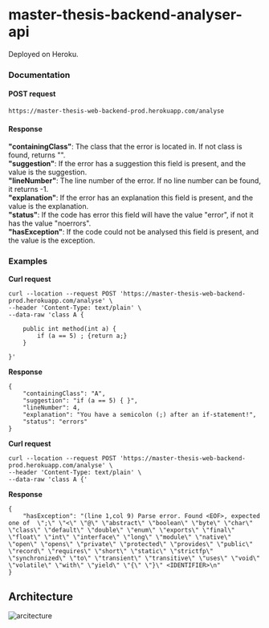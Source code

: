 # master-thesis-backend-analyser-api

Deployed on Heroku. 


### Documentation 

#### POST request

```
https://master-thesis-web-backend-prod.herokuapp.com/analyse
```
#### Response 

**"containingClass"**: The class that the error is located in. If not class is found, returns "".   
**"suggestion"**: If the error has a suggestion this field is present, and the value is the suggestion.   
**"lineNumber"**: The line number of the error. If no line number can be found, it returns -1.   
**"explanation"**: If the error has an explanation this field is present, and the value is the explanation.   
**"status"**: If the code has error this field will have the value "error", if not it has the value "noerrors".   
**"hasException"**: If the code could not be analysed this field is present, and the value is the exception.

### Examples 
**Curl request**
```
curl --location --request POST 'https://master-thesis-web-backend-prod.herokuapp.com/analyse' \
--header 'Content-Type: text/plain' \
--data-raw 'class A {

    public int method(int a) {
        if (a == 5) ; {return a;}
    }

}'
```

**Response** 
```
{
    "containingClass": "A",
    "suggestion": "if (a == 5) { }",
    "lineNumber": 4,
    "explanation": "You have a semicolon (;) after an if-statement!",
    "status": "errors"
}
```
**Curl request**
```
curl --location --request POST 'https://master-thesis-web-backend-prod.herokuapp.com/analyse' \
--header 'Content-Type: text/plain' \
--data-raw 'class A {'
```

**Response** 
```
{
    "hasException": "(line 1,col 9) Parse error. Found <EOF>, expected one of  \";\" \"<\" \"@\" \"abstract\" \"boolean\" \"byte\" \"char\" \"class\" \"default\" \"double\" \"enum\" \"exports\" \"final\" \"float\" \"int\" \"interface\" \"long\" \"module\" \"native\" \"open\" \"opens\" \"private\" \"protected\" \"provides\" \"public\" \"record\" \"requires\" \"short\" \"static\" \"strictfp\" \"synchronized\" \"to\" \"transient\" \"transitive\" \"uses\" \"void\" \"volatile\" \"with\" \"yield\" \"{\" \"}\" <IDENTIFIER>\n"
}
```

## Architecture 

![arcitecture](https://user-images.githubusercontent.com/48728008/151001283-69cd144b-766d-4972-97be-93d5a03f28a8.png)

